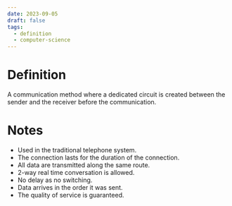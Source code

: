 ```yaml
---
date: 2023-09-05
draft: false
tags:
  - definition
  - computer-science
---
```

# Definition

A communication method where a dedicated circuit is created between the sender and the receiver before the communication.

# Notes

- Used in the traditional telephone system.
- The connection lasts for the duration of the connection.
- All data are transmitted along the same route.
- 2-way real time conversation is allowed.
- No delay as no switching.
- Data arrives in the order it was sent.
- The quality of service is guaranteed.

